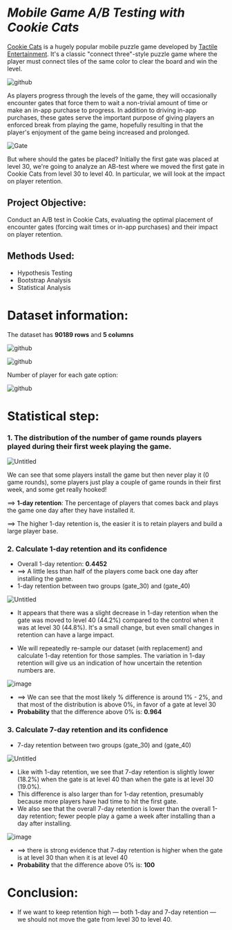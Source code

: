 # *Mobile Game A/B Testing with Cookie Cats*

<a href="https://www.facebook.com/cookiecatsgame">Cookie Cats</a> is a hugely popular mobile puzzle game developed by <a href="http://tactile.dk">Tactile Entertainment</a>. It's a classic "connect three"-style puzzle game where the player must connect tiles of the same color to clear the board and win the level. 

![github](https://github.com/Khangtran94/Mobile_Games_AB_Testing_with_Cookie_Cats/assets/146164801/1a8d4b13-78b8-4134-a47a-bf7eb1531bd5)

As players progress through the levels of the game, they will occasionally encounter gates that force them to wait a non-trivial amount of time or make an in-app purchase to progress. In addition to driving in-app purchases, these gates serve the important purpose of giving players an enforced break from playing the game, hopefully resulting in that the player's enjoyment of the game being increased and prolonged.

![Gate](https://github.com/Khangtran94/Mobile_Games_AB_Testing_with_Cookie_Cats/assets/146164801/12e645d0-9825-4019-a0d3-bd9b1cafbe01)

But where should the gates be placed? Initially the first gate was placed at level 30,  we're going to analyze an AB-test where we moved the first gate in Cookie Cats from level 30 to level 40. In particular, we will look at the impact on player retention.

## Project Objective:

Conduct an A/B test in Cookie Cats, evaluating the optimal placement of encounter gates (forcing wait times or in-app purchases) and their impact on player retention.

## Methods Used:
* Hypothesis Testing
* Bootstrap Analysis
* Statistical Analysis

# Dataset information:
The dataset has **90189 rows** and **5 columns**

![github](https://github.com/Khangtran94/Mobile_Games_AB_Testing_with_Cookie_Cats/assets/146164801/80d5e78b-e4c9-4f82-aeed-7c42e84d0f90)

![github](https://github.com/Khangtran94/Mobile_Games_AB_Testing_with_Cookie_Cats/assets/146164801/a76031fc-a6b5-42bd-9956-e5bb39891265)

Number of player for each gate option:

![github](https://github.com/Khangtran94/Mobile_Games_AB_Testing_with_Cookie_Cats/assets/146164801/28b12fda-f83d-4d49-90bf-a60e7ef19ae8)
# Statistical step:
### 1. The distribution of the number of game rounds players played during their first week playing the game.

![Untitled](https://github.com/Khangtran94/Mobile_Games_AB_Testing_with_Cookie_Cats/assets/146164801/26ffb09c-6f4c-4484-8743-5ad93eb83f25)

We can see that some players install the game but then never play it (0 game rounds), some players just play a couple of game rounds in their first week, and some get really hooked!

==> **1-day retention**: The percentage of players that comes back and plays the game one day after they have installed it. 

==> The higher 1-day retention is, the easier it is to retain players and build a large player base.

### 2. Calculate 1-day retention and its confidence
* Overall 1-day retention: **0.4452**
* ==> A little less than half of the players come back one day after installing the game.
* 1-day retention between two groups (gate_30) and (gate_40)

![Untitled](https://github.com/Khangtran94/Mobile_Games_AB_Testing_with_Cookie_Cats/assets/146164801/15ceb54a-e375-4ee8-b366-76d554a09932)

* It appears that there was a slight decrease in 1-day retention when the gate was moved to level 40 (44.2%) compared to the control when it was at level 30 (44.8%). It's a small change, but even small changes in retention can have a large impact.

* We will repeatedly re-sample our dataset (with replacement) and calculate 1-day retention for those samples. The variation in 1-day retention will give us an indication of how uncertain the retention numbers are.

![image](https://github.com/Khangtran94/Mobile_Games_AB_Testing_with_Cookie_Cats/assets/146164801/c75a9614-2388-4a35-9449-ddfc41347e8a)
* ==> We can see that the most likely % difference is around 1% - 2%, and that most of the distribution is above 0%, in favor of a gate at level 30
* **Probability** that the difference above 0% is: **0.964**

### 3. Calculate 7-day retention and its confidence
* 7-day retention between two groups (gate_30) and (gate_40)

![Untitled](https://github.com/Khangtran94/Mobile_Games_AB_Testing_with_Cookie_Cats/assets/146164801/a3e568aa-8d08-4927-9b9a-d67dd0bc90d2)

* Like with 1-day retention, we see that 7-day retention is slightly lower (18.2%) when the gate is at level 40 than when the gate is at level 30 (19.0%).
* This difference is also larger than for 1-day retention, presumably because more players have had time to hit the first gate.
* We also see that the overall 7-day retention is lower than the overall 1-day retention; fewer people play a game a week after installing than a day after installing.

![image](https://github.com/Khangtran94/Mobile_Games_AB_Testing_with_Cookie_Cats/assets/146164801/9f50e438-dac6-4dfc-9ef8-ab0cb0de3ea5)

* ==> there is strong evidence that 7-day retention is higher when the gate is at level 30 than when it is at level 40
* **Probability** that the difference above 0% is: **100**
  
# Conclusion:
* If we want to keep retention high — both 1-day and 7-day retention — we should not move the gate from level 30 to level 40.
